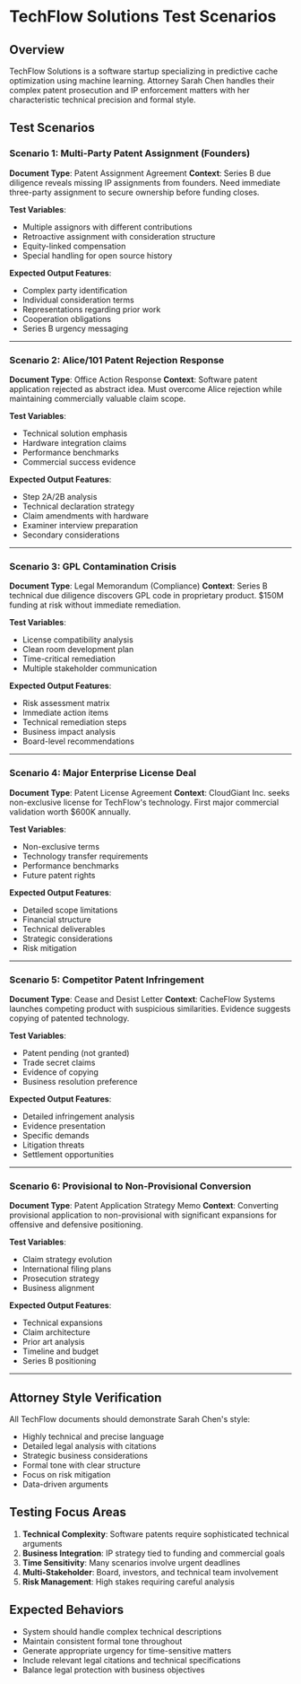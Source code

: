 # TechFlow Solutions Test Scenarios

## Overview
TechFlow Solutions is a software startup specializing in predictive cache optimization using machine learning. Attorney Sarah Chen handles their complex patent prosecution and IP enforcement matters with her characteristic technical precision and formal style.

## Test Scenarios

### Scenario 1: Multi-Party Patent Assignment (Founders)
**Document Type**: Patent Assignment Agreement
**Context**: Series B due diligence reveals missing IP assignments from founders. Need immediate three-party assignment to secure ownership before funding closes.

**Test Variables**:
- Multiple assignors with different contributions
- Retroactive assignment with consideration structure
- Equity-linked compensation
- Special handling for open source history

**Expected Output Features**:
- Complex party identification
- Individual consideration terms
- Representations regarding prior work
- Cooperation obligations
- Series B urgency messaging

---

### Scenario 2: Alice/101 Patent Rejection Response
**Document Type**: Office Action Response
**Context**: Software patent application rejected as abstract idea. Must overcome Alice rejection while maintaining commercially valuable claim scope.

**Test Variables**:
- Technical solution emphasis
- Hardware integration claims
- Performance benchmarks
- Commercial success evidence

**Expected Output Features**:
- Step 2A/2B analysis
- Technical declaration strategy
- Claim amendments with hardware
- Examiner interview preparation
- Secondary considerations

---

### Scenario 3: GPL Contamination Crisis
**Document Type**: Legal Memorandum (Compliance)
**Context**: Series B technical due diligence discovers GPL code in proprietary product. $150M funding at risk without immediate remediation.

**Test Variables**:
- License compatibility analysis
- Clean room development plan
- Time-critical remediation
- Multiple stakeholder communication

**Expected Output Features**:
- Risk assessment matrix
- Immediate action items
- Technical remediation steps
- Business impact analysis
- Board-level recommendations

---

### Scenario 4: Major Enterprise License Deal
**Document Type**: Patent License Agreement
**Context**: CloudGiant Inc. seeks non-exclusive license for TechFlow's technology. First major commercial validation worth $600K annually.

**Test Variables**:
- Non-exclusive terms
- Technology transfer requirements
- Performance benchmarks
- Future patent rights

**Expected Output Features**:
- Detailed scope limitations
- Financial structure
- Technical deliverables
- Strategic considerations
- Risk mitigation

---

### Scenario 5: Competitor Patent Infringement
**Document Type**: Cease and Desist Letter
**Context**: CacheFlow Systems launches competing product with suspicious similarities. Evidence suggests copying of patented technology.

**Test Variables**:
- Patent pending (not granted)
- Trade secret claims
- Evidence of copying
- Business resolution preference

**Expected Output Features**:
- Detailed infringement analysis
- Evidence presentation
- Specific demands
- Litigation threats
- Settlement opportunities

---

### Scenario 6: Provisional to Non-Provisional Conversion
**Document Type**: Patent Application Strategy Memo
**Context**: Converting provisional application to non-provisional with significant expansions for offensive and defensive positioning.

**Test Variables**:
- Claim strategy evolution
- International filing plans
- Prosecution strategy
- Business alignment

**Expected Output Features**:
- Technical expansions
- Claim architecture
- Prior art analysis
- Timeline and budget
- Series B positioning

---

## Attorney Style Verification

All TechFlow documents should demonstrate Sarah Chen's style:
- Highly technical and precise language
- Detailed legal analysis with citations
- Strategic business considerations
- Formal tone with clear structure
- Focus on risk mitigation
- Data-driven arguments

## Testing Focus Areas

1. **Technical Complexity**: Software patents require sophisticated technical arguments
2. **Business Integration**: IP strategy tied to funding and commercial goals  
3. **Time Sensitivity**: Many scenarios involve urgent deadlines
4. **Multi-Stakeholder**: Board, investors, and technical team involvement
5. **Risk Management**: High stakes requiring careful analysis

## Expected Behaviors

- System should handle complex technical descriptions
- Maintain consistent formal tone throughout
- Generate appropriate urgency for time-sensitive matters
- Include relevant legal citations and technical specifications
- Balance legal protection with business objectives 
